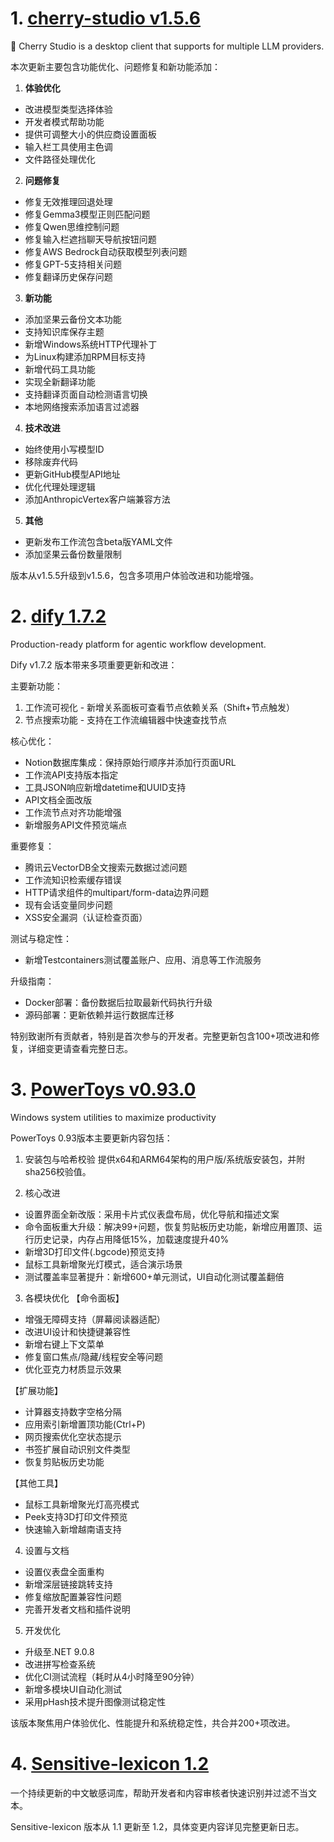 
# 1. [cherry-studio v1.5.6](https://github.com/CherryHQ/cherry-studio/releases/tag/v1.5.6)  
🍒 Cherry Studio is a desktop client that supports for multiple LLM providers.

本次更新主要包含功能优化、问题修复和新功能添加：

1. **体验优化**
- 改进模型类型选择体验
- 开发者模式帮助功能
- 提供可调整大小的供应商设置面板
- 输入栏工具使用主色调
- 文件路径处理优化

2. **问题修复**
- 修复无效推理回退处理
- 修复Gemma3模型正则匹配问题
- 修复Qwen思维控制问题
- 修复输入栏遮挡聊天导航按钮问题
- 修复AWS Bedrock自动获取模型列表问题
- 修复GPT-5支持相关问题
- 修复翻译历史保存问题

3. **新功能**
- 添加坚果云备份文本功能
- 支持知识库保存主题
- 新增Windows系统HTTP代理补丁
- 为Linux构建添加RPM目标支持
- 新增代码工具功能
- 实现全新翻译功能
- 支持翻译页面自动检测语言切换
- 本地网络搜索添加语言过滤器

4. **技术改进**
- 始终使用小写模型ID
- 移除废弃代码
- 更新GitHub模型API地址
- 优化代理处理逻辑
- 添加AnthropicVertex客户端兼容方法

5. **其他**
- 更新发布工作流包含beta版YAML文件
- 添加坚果云备份数量限制

版本从v1.5.5升级到v1.5.6，包含多项用户体验改进和功能增强。

# 2. [dify 1.7.2](https://github.com/langgenius/dify/releases/tag/1.7.2)  
Production-ready platform for agentic workflow development.

Dify v1.7.2 版本带来多项重要更新和改进：

主要新功能：
1. 工作流可视化 - 新增关系面板可查看节点依赖关系（Shift+节点触发）
2. 节点搜索功能 - 支持在工作流编辑器中快速查找节点

核心优化：
- Notion数据库集成：保持原始行顺序并添加行页面URL
- 工作流API支持版本指定
- 工具JSON响应新增datetime和UUID支持
- API文档全面改版
- 工作流节点对齐功能增强
- 新增服务API文件预览端点

重要修复：
- 腾讯云VectorDB全文搜索元数据过滤问题
- 工作流知识检索缓存错误
- HTTP请求组件的multipart/form-data边界问题
- 现有会话变量同步问题
- XSS安全漏洞（认证检查页面）

测试与稳定性：
- 新增Testcontainers测试覆盖账户、应用、消息等工作流服务

升级指南：
- Docker部署：备份数据后拉取最新代码执行升级
- 源码部署：更新依赖并运行数据库迁移

特别致谢所有贡献者，特别是首次参与的开发者。完整更新包含100+项改进和修复，详细变更请查看完整日志。

# 3. [PowerToys v0.93.0](https://github.com/microsoft/PowerToys/releases/tag/v0.93.0)  
Windows system utilities to maximize productivity

PowerToys 0.93版本主要更新内容包括：

1. 安装包与哈希校验
提供x64和ARM64架构的用户版/系统版安装包，并附sha256校验值。

2. 核心改进
- 设置界面全新改版：采用卡片式仪表盘布局，优化导航和描述文案
- 命令面板重大升级：解决99+问题，恢复剪贴板历史功能，新增应用置顶、运行历史记录，内存占用降低15%，加载速度提升40%
- 新增3D打印文件(.bgcode)预览支持
- 鼠标工具新增聚光灯模式，适合演示场景
- 测试覆盖率显著提升：新增600+单元测试，UI自动化测试覆盖翻倍

3. 各模块优化
【命令面板】
- 增强无障碍支持（屏幕阅读器适配）
- 改进UI设计和快捷键兼容性
- 新增右键上下文菜单
- 修复窗口焦点/隐藏/线程安全等问题
- 优化亚克力材质显示效果

【扩展功能】
- 计算器支持数字空格分隔
- 应用索引新增置顶功能(Ctrl+P)
- 网页搜索优化空状态提示
- 书签扩展自动识别文件类型
- 恢复剪贴板历史功能

【其他工具】
- 鼠标工具新增聚光灯高亮模式
- Peek支持3D打印文件预览
- 快速输入新增越南语支持

4. 设置与文档
- 设置仪表盘全面重构
- 新增深层链接跳转支持
- 修复缩放配置兼容性问题
- 完善开发者文档和插件说明

5. 开发优化
- 升级至.NET 9.0.8
- 改进拼写检查系统
- 优化CI测试流程（耗时从4小时降至90分钟）
- 新增多模块UI自动化测试
- 采用pHash技术提升图像测试稳定性

该版本聚焦用户体验优化、性能提升和系统稳定性，共合并200+项改进。

# 4. [Sensitive-lexicon 1.2](https://github.com/konsheng/Sensitive-lexicon/releases/tag/1.2)  
一个持续更新的中文敏感词库，帮助开发者和内容审核者快速识别并过滤不当文本。

Sensitive-lexicon 版本从 1.1 更新至 1.2，具体变更内容详见完整更新日志。

